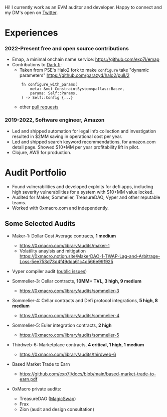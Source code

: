 Hi! I currently work as an EVM auditor and developer. Happy to connect and my DM's open on [Twitter](https://twitter.com/exponential__).

# Experiences

### 2022-Present free and open source contributions

* Emap, a minimal onchain name service: https://github.com/exp7l/emap
* Contributions to [Dark.fi](https://dark.fi/):
    * Taken from PSE's Halo2 fork to make `configure` take "dynamic parameters" https://github.com/parazyd/halo2/pull/2
    ```
        fn configure_with_params(
            meta: &mut ConstraintSystem<pallas::Base>,
            params: Self::Params,
        ) -> Self::Config {...}
    ```
    * other [pull requests](https://github.com/darkrenaissance/darkfi/pulls?q=author%3Afreeranged3v+)

### 2019-2022, Software engineer, Amazon
- Led and shipped automation for legal info collection and investigation
resulted in $2MM saving in operational cost per year.
- Led and shipped search keyword recommendations, for amazon.com detail
page. Showed $10+MM per year profitability lift in pilot.
- Clojure, AWS for production.

# Audit Portfolio

* Found vulnerabilities and developed exploits for defi apps, including high severity vulnerabilities for a system with $10+MM value locked.
* Audited for Maker, Sommelier, TreasureDAO, Vyper and other reputable teams.
* Worked with 0xmacro.com and independently.

## Some Selected Audits

* Maker-1: Dollar Cost Average contracts, **1 medium**
  * https://0xmacro.com/library/audits/maker-1
  * Volatility anaylsis and mitigation https://0xmacro.notion.site/MakerDAO-1-TWAP-Lag-and-Arbitrage-Loss-5ee753d73d4f49dda61c4d566e99f925
 
* Vyper compiler audit ([public issues](https://github.com/vyperlang/vyper/issues?q=is%3Aissue+is%3Aclosed+author%3Aexp7l))
   
* Sommelier-3: Cellar contracts, **10MM+ TVL, 3 high, 9 medium**
  * https://0xmacro.com/library/audits/sommelier-3
  
* Sommelier-4: Cellar contracts and Defi protocol integrations, **5 high, 8 medium**
  * https://0xmacro.com/library/audits/sommelier-4
  
* Sommelier-5: Euler integration contracts, **2 high**
  * https://0xmacro.com/library/audits/sommelier-5
  
* Thirdweb-6: Marketplace contracts, **4 critical, 1 high, 1 medium**
  * https://0xmacro.com/library/audits/thirdweb-6
 
* Based Market Trade to Earn
  * https://github.com/exp7l/docs/blob/main/based-market-trade-to-earn.pdf

* 0xMacro private audits:
  * TreasureDAO ([MagicSwap](https://treasuredao.substack.com/p/magicswap-the-first-amm-with-universal))
  * Frax
  * Zion (audit and design consultation)

